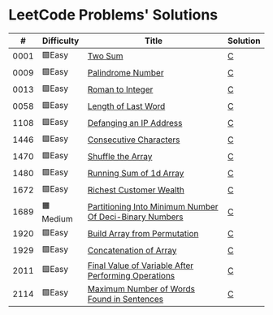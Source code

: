 # LeetCode Problems' Solutions

| # | Difficulty | Title | Solution |
|---| ---------- | ----- | -------- |
0001|🟩Easy|[Two Sum](https://leetcode.com/problems/two-sum)|[C](https://github.com/CalvinWan0101/LeetCode/tree/main/Solution/0001-Two-Sum/0001.c)
0009|🟩Easy|[Palindrome Number](https://leetcode.com/problems/palindrome-number)|[C](https://github.com/CalvinWan0101/LeetCode/tree/main/Solution/0009-Palindrome-Number/0009.c)
0013|🟩Easy|[Roman to Integer](https://leetcode.com/problems/roman-to-integer)|[C](https://github.com/CalvinWan0101/LeetCode/tree/main/Solution/0013-Roman-to-Integer/0013.c)
0058|🟩Easy|[Length of Last Word](https://leetcode.com/problems/length-of-last-word)|[C](https://github.com/CalvinWan0101/LeetCode/tree/main/Solution/0058-Length-of-Last-Word/0058.c)
1108|🟩Easy|[Defanging an IP Address](https://leetcode.com/problems/defanging-an-ip-address)|[C](https://github.com/CalvinWan0101/LeetCode/tree/main/Solution/1108-Defanging-an-IP-Address/1108.c)
1446|🟩Easy|[Consecutive Characters](https://leetcode.com/problems/consecutive-characters)|[C](https://github.com/CalvinWan0101/LeetCode/tree/main/Solution/1446-Consecutive-Characters/1446.c)
1470|🟩Easy|[Shuffle the Array](https://leetcode.com/problems/shuffle-the-array)|[C](https://github.com/CalvinWan0101/LeetCode/tree/main/Solution/1470-Shuffle-the-Array/1470.c)
1480|🟩Easy|[Running Sum of 1d Array](https://leetcode.com/problems/running-sum-of-1d-array)|[C](https://github.com/CalvinWan0101/LeetCode/tree/main/Solution/1480-Running-Sum-of-1d-Array/1480.c)
1672|🟩Easy|[Richest Customer Wealth](https://leetcode.com/problems/richest-customer-wealth)|[C](https://github.com/CalvinWan0101/LeetCode/blob/main/Solution/1672-Richest-Customer-Wealth/1672.c)
1689|🟧Medium|[Partitioning Into Minimum Number Of Deci-Binary Numbers](https://leetcode.com/problems/partitioning-into-minimum-number-of-deci-binary-numbers)|[C](https://github.com/CalvinWan0101/LeetCode/blob/main/Solution/1689-Partitioning-Into-Minimum-Number-Of-Deci-Binary-Numbers/1689.c)
1920|🟩Easy|[Build Array from Permutation](https://leetcode.com/problems/build-array-from-permutation)|[C](https://github.com/CalvinWan0101/LeetCode/tree/main/Solution/1920-Build-Array-from-Permutation/1920.c)
1929|🟩Easy|[Concatenation of Array](https://leetcode.com/problems/concatenation-of-array)|[C](https://github.com/CalvinWan0101/LeetCode/tree/main/Solution/1929-Concatenation-of-Array/1929.c)
2011|🟩Easy|[Final Value of Variable After Performing Operations](https://leetcode.com/problems/final-value-of-variable-after-performing-operations)|[C](https://github.com/CalvinWan0101/LeetCode/tree/main/Solution/2011-Final-Value-of-Variable-After-Performing-Operations/2011.c)
2114|🟩Easy|[Maximum Number of Words Found in Sentences](https://leetcode.com/problems/maximum-number-of-words-found-in-sentences)|[C](https://github.com/CalvinWan0101/LeetCode/tree/main/Solution/2114-Maximum-Number-of-Words-Found-in-Sentences/2114.c)